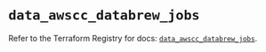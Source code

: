 # `data_awscc_databrew_jobs`

Refer to the Terraform Registry for docs: [`data_awscc_databrew_jobs`](https://registry.terraform.io/providers/hashicorp/awscc/0.70.0/docs/data-sources/databrew_jobs).
